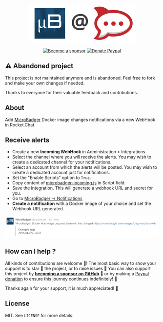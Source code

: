 <p align="center"><img height="128" src="https://github.com/crazy-max/rocketchat-microbadger/blob/master/res/rocketchat-microbadger.png"></p>

<p align="center">
  <a href="https://github.com/sponsors/crazy-max"><img src="https://img.shields.io/badge/sponsor-crazy--max-181717.svg?logo=github&style=flat-square" alt="Become a sponsor"></a>
  <a href="https://www.paypal.me/crazyws"><img src="https://img.shields.io/badge/donate-paypal-00457c.svg?logo=paypal&style=flat-square" alt="Donate Paypal"></a>
</p>

## :warning: Abandoned project

This project is not maintained anymore and is abandoned. Feel free to fork and make your own changes if needed.

Thanks to everyone for their valuable feedback and contributions.

## About

Add [MicroBadger](https://microbadger.com) Docker image changes notifications via a new WebHook in Rocket.Chat.

## Receive alerts

* Create a new **Incoming WebHook** in Administration > Integrations
* Select the channel where you will receive the alerts. You may wish to create a dedicated channel for your notifications.
* Select an account from which the alerts will be posted. You may wish to create a dedicated account just for notifications.
* Set the "Enable Scripts" option to `True`.
* Copy content of [microbadger-incoming.js](src/microbadger-incoming.js) in Script field.
* Save the integration. This will generate a webhook URL and secret for you.
* Go to [MicroBadger -> Notifications](https://microbadger.com/notifications)
* **Create a notification** with a Docker image of your choice and set the Webhook URL generated.

![Screenshot of messages generated by MicroBadger integration script](res/screenshot.png)

## How can I help ?

All kinds of contributions are welcome :raised_hands:! The most basic way to show your support is to star :star2: the project, or to raise issues :speech_balloon: You can also support this project by [**becoming a sponsor on GitHub**](https://github.com/sponsors/crazy-max) :clap: or by making a [Paypal donation](https://www.paypal.me/crazyws) to ensure this journey continues indefinitely! :rocket:

Thanks again for your support, it is much appreciated! :pray:

## License

MIT. See `LICENSE` for more details.
